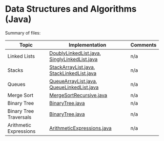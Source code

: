 # Data Structures and Algorithms (Java)

Summary of files:

| Topic |  Implementation | Comments |
| ----- | --------------- | -------- |
| Linked Lists | [DoublyLinkedList.java](../_courses/cmpt225/lecture09/java/src/main/java/example/DoublyLinkedList.java), [SinglyLinkedList.java](../_courses/cmpt225/lecture09/java/src/main/java/example/SinglyLinkedList.java) | n/a | 
| Stacks | [StackArrayList.java](../_courses/cmpt225/lecture09/java/src/main/java/example/StackArrayList.java), [StackLinkedList.java](../_courses/cmpt225/lecture09/java/src/main/java/example/StackLinkedList.java) | n/a |
| Queues | [QueueArrayList.java](../_courses/cmpt225/lecture09/java/src/main/java/example/QueueArrayList.java), [QueueLinkedList.java](../_courses/cmpt225/lecture09/java/src/main/java/example/QueueLinkedList.java)| n/a | 
| Merge Sort | [MergeSortRecursive.java](../_courses/cmpt225/lecture13/java/src/main/java/example/MergeSortRecursive.java) | n/a |
| Binary Tree | [BinaryTree.java](../_courses/cmpt225/lecture14/java/src/main/java/example/binarytrees/BinaryTree.java) | n/a | 
| Binary Tree Traversals | [BinaryTree.java](../_courses/cmpt225/lecture15/java/src/main/java/example/binarytrees/BinaryTree.java) | n/a |
| Arithmetic Expressions | [ArithmeticExpressions.java](../_courses/cmpt225/lecture17/java/src/main/java/example/arithmetic/ArithmeticExpressions.java) | n/a |